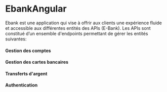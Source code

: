 # EbankAngular
Ebank est une application  qui vise à offrir aux clients une expérience fluide et accessible aux différentes entités des APIs (E-Bank). Les APIs sont constitué d’un ensemble d'endpoints permettant de gérer les entités suivantes:

<h4>Gestion des comptes</h4>
<h4>Gestion des cartes bancaires</h4>
<h4>Transferts d'argent</h4>
<h4>Authentication</h4>
